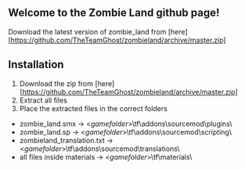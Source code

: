 Welcome to the Zombie Land github page!
-----------------------------------------------------------------
Download the latest version of zombie_land from [here][https://github.com/TheTeamGhost/zombieland/archive/master.zip]

Installation
-----------------
1. Download the zip from [here][https://github.com/TheTeamGhost/zombieland/archive/master.zip]
1. Extract all files
1. Place the extracted files in the correct folders
 - zombie_land.smx -> <*gamefolder*>\tf\addons\sourcemod\plugins\
 - zombie_land.sp -> <*gamefolder*>\tf\addons\sourcemod\scripting\
 - zombieland_translation.txt -> <*gamefolder*>\tf\addons\sourcemod\translations\
 - all files inside materials -> <*gamefolder*>\tf\materials\